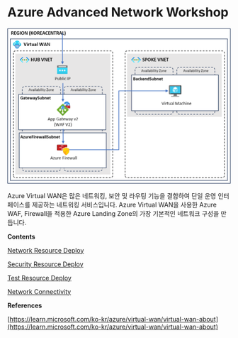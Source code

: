 # Azure Advanced Network Workshop

![Untitled](images/Untitled.png)

Azure Virtual WAN은 많은 네트워킹, 보안 및 라우팅 기능을 결합하여 단일 운영 인터페이스를 제공하는 네트워킹 서비스입니다. Azure Virtual WAN을 사용한 Azure WAF, Firewall을 적용한 Azure Landing Zone의 가장 기본적인 네트워크 구성을 만듭니다.

**Contents**

[Network Resource Deploy](https://github.com/Anna-Jeong-MS/AzureAdvancedNetworkWorshop/tree/main/1_Network_Resource_Deploy)

[Security Resource Deploy](https://github.com/Anna-Jeong-MS/AzureAdvancedNetworkWorshop/tree/main/2_Security_Resource_Deploy)

[Test Resource Deploy](https://github.com/Anna-Jeong-MS/AzureAdvancedNetworkWorshop/tree/main/3_Test_Resource_Deploy)

[Network Connectivity](https://github.com/Anna-Jeong-MS/AzureAdvancedNetworkWorshop/tree/main/4_Network_Connectivity)

**References**

[https://learn.microsoft.com/ko-kr/azure/virtual-wan/virtual-wan-about](https://learn.microsoft.com/ko-kr/azure/virtual-wan/virtual-wan-about)